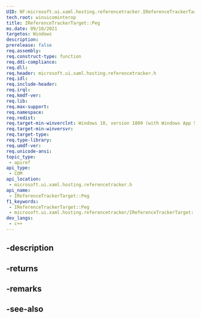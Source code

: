 ```yaml
---
UID: NF:microsoft.ui.xaml.hosting.referencetracker.IReferenceTrackerTarget.Peg
tech.root: winuicominterop
title: IReferenceTrackerTarget::Peg
ms.date: 09/10/2021
targetos: Windows
description: 
prerelease: false
req.assembly: 
req.construct-type: function
req.ddi-compliance: 
req.dll: 
req.header: microsoft.ui.xaml.hosting.referencetracker.h
req.idl: 
req.include-header: 
req.irql: 
req.kmdf-ver: 
req.lib: 
req.max-support: 
req.namespace: 
req.redist: 
req.target-min-winverclnt: Windows 10, version 1809 (with Windows App SDK 0.5 or later)
req.target-min-winversvr: 
req.target-type: 
req.type-library: 
req.umdf-ver: 
req.unicode-ansi: 
topic_type:
 - apiref
api_type:
 - COM
api_location:
 - microsoft.ui.xaml.hosting.referencetracker.h
api_name:
 - IReferenceTrackerTarget::Peg
f1_keywords:
 - IReferenceTrackerTarget::Peg
 - microsoft.ui.xaml.hosting.referencetracker/IReferenceTrackerTarget::Peg
dev_langs:
 - c++
---
```


## -description

## -returns

## -remarks

## -see-also

